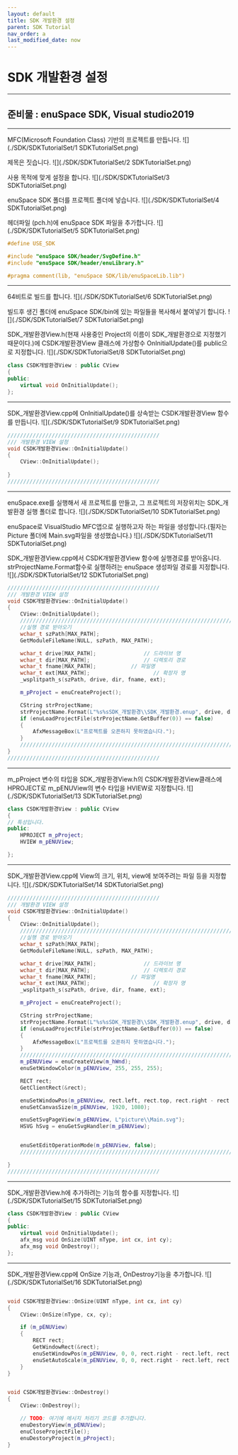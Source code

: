 ```yaml
---
layout: default
title: SDK 개발환경 설정
parent: SDK Tutorial
nav_order: a
last_modified_date: now
---
```


# **SDK 개발환경 설정**

---

## **준비물 : enuSpace SDK, Visual studio2019**
---

MFC(Microsoft Foundation Class) 기반의 프로젝트를 만듭니다.
![](./SDK/SDKTutorialSet/1 SDKTutorialSet.png)

제목은 짓습니다.
![](./SDK/SDKTutorialSet/2 SDKTutorialSet.png)

사용 목적에 맞게 설정을 합니다.
![](./SDK/SDKTutorialSet/3 SDKTutorialSet.png)

enuSpace SDK 폴더를 프로젝트 폴더에 넣습니다.
![](./SDK/SDKTutorialSet/4 SDKTutorialSet.png)

헤더파일 \(pch.h\)에 enuSpace SDK 파일을 추가합니다.
![](./SDK/SDKTutorialSet/5 SDKTutorialSet.png)

```cpp
#define USE_SDK

#include "enuSpace SDK/header/SvgDefine.h"
#include "enuSpace SDK/header/enuLibrary.h"

#pragma comment(lib, "enuSpace SDK/lib/enuSpaceLib.lib")
```
---

64비트로 빌드를 합니다.
![](./SDK/SDKTutorialSet/6 SDKTutorialSet.png)

빌드후 생긴 폴더에 enuSpace SDK/bin에 있는 파일들을 복사해서 붙여넣기 합니다.
![](./SDK/SDKTutorialSet/7 SDKTutorialSet.png)

SDK_개발환경View.h(현재 사용중인 Project의 이름이 SDK_개발환경으로 지정했기 때문이다.)에 CSDK개발환경View 클래스에 가상함수 OnInitialUpdate()를 public으로 지정합니다.
![](./SDK/SDKTutorialSet/8 SDKTutorialSet.png)

```cpp
class CSDK개발환경View : public CView
{
public:
	virtual void OnInitialUpdate();
};
```
---

SDK_개발환경View.cpp에 OnInitialUpdate()를 상속받는 CSDK개발환경View 함수를 만듭니다.
![](./SDK/SDKTutorialSet/9 SDKTutorialSet.png)

```cpp
////////////////////////////////////////////////
/// 개발환경 VIEW 설정
void CSDK개발환경View::OnInitialUpdate()
{
	CView::OnInitialUpdate();
	
}
////////////////////////////////////////////////
```
---

enuSpace.exe를 실행해서 새 프로젝트를 만들고, 그 프로젝트의 저장위치는 SDK_개발환경 실행 폴더로 합니다.
![](./SDK/SDKTutorialSet/10 SDKTutorialSet.png)

enuSpace로 VisualStudio MFC앱으로 실행하고자 하는 파일을 생성합니다.(필자는 Picture 폴더에 Main.svg파일을 생성했습니다.)
![](./SDK/SDKTutorialSet/11 SDKTutorialSet.png)

SDK_개발환경View.cpp에서 CSDK개발환경View 함수에 실행경로를 받아옵니다. strProjectName.Format함수로 실행하려는 enuSpace 생성파일 경로를 지정합니다.   
![](./SDK/SDKTutorialSet/12 SDKTutorialSet.png)

```cpp
////////////////////////////////////////////////
/// 개발환경 VIEW 설정
void CSDK개발환경View::OnInitialUpdate()
{
	CView::OnInitialUpdate();
	////////////////////////////////////////////////////////////////////////////////
	//실행 경로 받아오기
	wchar_t szPath[MAX_PATH];
	GetModuleFileName(NULL, szPath, MAX_PATH);

	wchar_t drive[MAX_PATH];               // 드라이브 명
	wchar_t dir[MAX_PATH];                 // 디렉토리 경로
	wchar_t fname[MAX_PATH];           // 파일명
	wchar_t ext[MAX_PATH];                    // 확장자 명
	_wsplitpath_s(szPath, drive, dir, fname, ext);

	m_pProject = enuCreateProject();

	CString strProjectName;
	strProjectName.Format(L"%s%sSDK_개발환경\\SDK_개발환경.enup", drive, dir);
	if (enuLoadProjectFile(strProjectName.GetBuffer(0)) == false)
	{
		AfxMessageBox(L"프로젝트를 오픈하지 못하였습니다.");
	}
	////////////////////////////////////////////////////////////////////////////////
}
////////////////////////////////////////////////

```
---

m_pProject 변수의 타입을 SDK_개발환경View.h의 CSDK개발환경View클래스에 HPROJECT로 m_pENUView의 변수 타입을 HVIEW로 지정합니다.
![](./SDK/SDKTutorialSet/13 SDKTutorialSet.png)
```cpp
class CSDK개발환경View : public CView
{
// 특성입니다.
public:
	HPROJECT m_pProject;
	HVIEW m_pENUView;

};
```
---

SDK_개발환경View.cpp에 View의 크기, 위치, view에 보여주려는 파일 등을 지정합니다.
![](./SDK/SDKTutorialSet/14 SDKTutorialSet.png)
```cpp
////////////////////////////////////////////////
/// 개발환경 VIEW 설정
void CSDK개발환경View::OnInitialUpdate()
{
	CView::OnInitialUpdate();
	////////////////////////////////////////////////////////////////////////////////
	//실행 경로 받아오기
	wchar_t szPath[MAX_PATH];
	GetModuleFileName(NULL, szPath, MAX_PATH);

	wchar_t drive[MAX_PATH];               // 드라이브 명
	wchar_t dir[MAX_PATH];                 // 디렉토리 경로
	wchar_t fname[MAX_PATH];           // 파일명
	wchar_t ext[MAX_PATH];                    // 확장자 명
	_wsplitpath_s(szPath, drive, dir, fname, ext);

	m_pProject = enuCreateProject();

	CString strProjectName;
	strProjectName.Format(L"%s%sSDK_개발환경\\SDK_개발환경.enup", drive, dir);
	if (enuLoadProjectFile(strProjectName.GetBuffer(0)) == false)
	{
		AfxMessageBox(L"프로젝트를 오픈하지 못하였습니다.");
	}
	////////////////////////////////////////////////////////////////////////////////
	m_pENUView = enuCreateView(m_hWnd);
	enuSetWindowColor(m_pENUView, 255, 255, 255);

	RECT rect;
	GetClientRect(&rect);

	enuSetWindowPos(m_pENUView, rect.left, rect.top, rect.right - rect.left, rect.bottom - rect.top);
	enuSetCanvasSize(m_pENUView, 1920, 1080);

	enuSetSvgPageView(m_pENUView, L"picture\\Main.svg");
	HSVG hSvg = enuGetSvgHandler(m_pENUView);


	enuSetEditOperationMode(m_pENUView, false);
	///////////////////////////////////////////////////////////////////////////////

}
////////////////////////////////////////////////

```
---

SDK_개발환경View.h에 추가하려는 기능의 함수를 지정합니다.
![](./SDK/SDKTutorialSet/15 SDKTutorialSet.png)
```cpp
class CSDK개발환경View : public CView
{
public:
	virtual void OnInitialUpdate();
	afx_msg void OnSize(UINT nType, int cx, int cy);
	afx_msg void OnDestroy();
};
```
---

SDK_개발환경View.cpp에 OnSize 기능과, OnDestroy기능을 추가합니다.
![](./SDK/SDKTutorialSet/16 SDKTutorialSet.png)
```cpp

void CSDK개발환경View::OnSize(UINT nType, int cx, int cy)
{
	CView::OnSize(nType, cx, cy);

	if (m_pENUView)
	{
		RECT rect;
		GetWindowRect(&rect);
		enuSetWindowPos(m_pENUView, 0, 0, rect.right - rect.left, rect.bottom - rect.top);
		enuSetAutoScale(m_pENUView, 0, 0, rect.right - rect.left, rect.bottom - rect.top);
	}
}


void CSDK개발환경View::OnDestroy()
{
	CView::OnDestroy();

	// TODO: 여기에 메시지 처리기 코드를 추가합니다.
	enuDestoryView(m_pENUView);
	enuCloseProjectFile();
	enuDestoryProject(m_pProject);
}

```